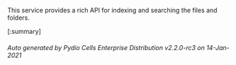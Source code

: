 






This service provides a rich API for indexing and searching the files and folders.

[:summary]

###### Auto generated by Pydio Cells Enterprise Distribution v2.2.0-rc3 on 14-Jan-2021
